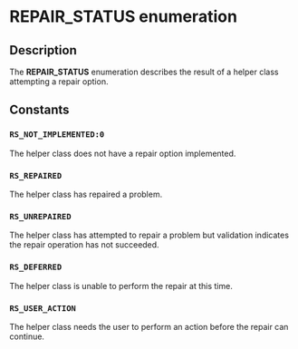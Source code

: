 # REPAIR_STATUS enumeration

## Description

The **REPAIR_STATUS** enumeration describes the result of a helper class attempting a repair option.

## Constants

### `RS_NOT_IMPLEMENTED:0`

The helper class does not have a repair option implemented.

### `RS_REPAIRED`

The helper class has repaired a problem.

### `RS_UNREPAIRED`

The helper class has attempted to repair a problem but validation indicates the repair operation has not succeeded.

### `RS_DEFERRED`

The helper class is unable to perform the repair at this time.

### `RS_USER_ACTION`

The helper class needs the user to perform an action before the repair can continue.